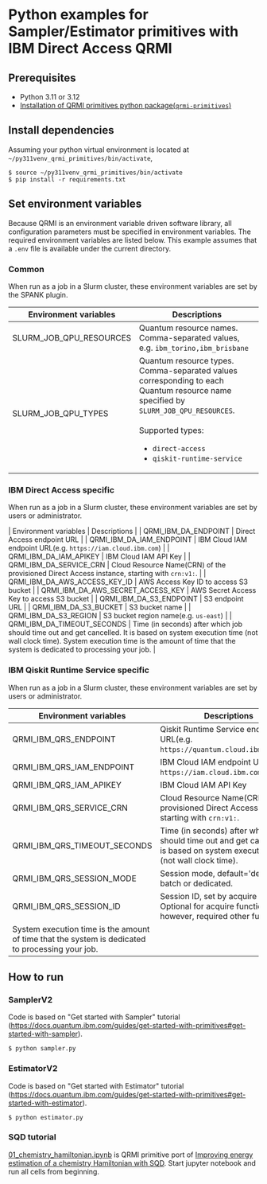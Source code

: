 # Python examples for Sampler/Estimator primitives with IBM Direct Access QRMI

## Prerequisites

* Python 3.11 or 3.12
* [Installation of QRMI primitives python package(`qrmi-primitives`)](../../README.md)

## Install dependencies

Assuming your python virtual environment is located at `~/py311venv_qrmi_primitives/bin/activate`,

```shell-session
$ source ~/py311venv_qrmi_primitives/bin/activate
$ pip install -r requirements.txt
```

## Set environment variables

Because QRMI is an environment variable driven software library, all configuration parameters must be specified in environment variables. The required environment variables are listed below. This example assumes that a `.env` file is available under the current directory.

### Common

When run as a job in a Slurm cluster, these environment variables are set by the SPANK plugin.

| Environment variables | Descriptions |
| ---- | ---- |
| SLURM_JOB_QPU_RESOURCES | Quantum resource names. Comma-separated values, e.g. `ibm_torino,ibm_brisbane` |
| SLURM_JOB_QPU_TYPES | Quantum resource types. Comma-separated values corresponding to each Quantum resource name specified by `SLURM_JOB_QPU_RESOURCES`.<br><br>Supported types:<ul><li>`direct-access`</li><li>`qiskit-runtime-service`</li></ul> |

### IBM Direct Access specific

When run as a job in a Slurm cluster, these environment variables are set by users or administrator.

| Environment variables | Descriptions |
| QRMI_IBM_DA_ENDPOINT | Direct Access endpoint URL |
| QRMI_IBM_DA_IAM_ENDPOINT | IBM Cloud IAM endpoint URL(e.g. `https://iam.cloud.ibm.com`) |
| QRMI_IBM_DA_IAM_APIKEY | IBM Cloud IAM API Key |
| QRMI_IBM_DA_SERVICE_CRN | Cloud Resource Name(CRN) of the provisioned Direct Access instance, starting with `crn:v1:`. |
| QRMI_IBM_DA_AWS_ACCESS_KEY_ID | AWS Access Key ID to access S3 bucket |
| QRMI_IBM_DA_AWS_SECRET_ACCESS_KEY | AWS Secret Access Key to access S3 bucket |
| QRMI_IBM_DA_S3_ENDPOINT | S3 endpoint URL |
| QRMI_IBM_DA_S3_BUCKET | S3 bucket name |
| QRMI_IBM_DA_S3_REGION | S3 bucket region name(e.g. `us-east`) |
| QRMI_IBM_DA_TIMEOUT_SECONDS | Time (in seconds) after which job should time out and get cancelled. It is based on system execution time (not wall clock time). System execution time is the amount of time that the system is dedicated to processing your job. |

### IBM Qiskit Runtime Service specific

When run as a job in a Slurm cluster, these environment variables are set by users or administrator.

| Environment variables | Descriptions |
| ---- | ---- |
| QRMI_IBM_QRS_ENDPOINT | Qiskit Runtime Service endpoint URL(e.g. `https://quantum.cloud.ibm.com/api`) |
| QRMI_IBM_QRS_IAM_ENDPOINT | IBM Cloud IAM endpoint URL(e.g. `https://iam.cloud.ibm.com`) |
| QRMI_IBM_QRS_IAM_APIKEY | IBM Cloud IAM API Key |
| QRMI_IBM_QRS_SERVICE_CRN | Cloud Resource Name(CRN) of the provisioned Direct Access instance, starting with `crn:v1:`. |
| QRMI_IBM_QRS_TIMEOUT_SECONDS | Time (in seconds) after which job should time out and get cancelled. It is based on system execution time (not wall clock time).
| QRMI_IBM_QRS_SESSION_MODE | Session mode, default='dedicated', batch or dedicated. |
| QRMI_IBM_QRS_SESSION_ID | Session ID, set by acquire function. Optional for acquire function, however, required other functions. |
System execution time is the amount of time that the system is dedicated to processing your job. |


## How to run

### SamplerV2

Code is based on "Get started with Sampler" tutorial (https://docs.quantum.ibm.com/guides/get-started-with-primitives#get-started-with-sampler).

```shell-session
$ python sampler.py
```

### EstimatorV2

Code is based on "Get started with Estimator" tutorial (https://docs.quantum.ibm.com/guides/get-started-with-primitives#get-started-with-estimator).

```shell-session
$ python estimator.py
```

### SQD tutorial

[01_chemistry_hamiltonian.ipynb](./01_chemistry_hamiltonian.ipynb) is QRMI primitive port of [Improving energy estimation of a chemistry Hamiltonian with SQD](https://github.com/Qiskit/qiskit-addon-sqd/blob/main/docs/tutorials/01_chemistry_hamiltonian.ipynb). Start jupyter notebook and run all cells from beginning.
